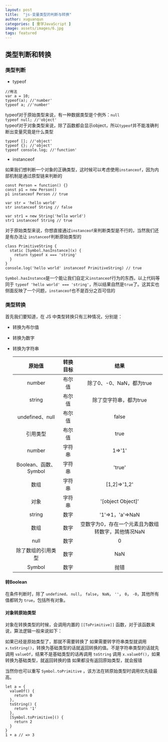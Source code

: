 ```yaml
---
layout: post
title:  "js-变量类型的判断与转换"
author: xuguanqun
categories: [ 重学JavaScript ]
image: assets/images/6.jpg
tags: featured
---
```

## 类型判断和转换
### 类型判断
+ typeof
```
//用法
var a = 10;
typeof(a); //'number'
typeof a; //'number'
```
typeof对于原始类型来说，有一种数据类型是个例外：`null`  
`typeof null; //'object'`  
typeof对于对象类型来说，除了函数都会显示object，所以`typeof`并不能准确判断出变量究竟是什么类型
```
typeof []; //'object'
typeof {}; //'object'
typeof console.log; //'function'
```
+ instanceof  

如果我们想判断一个对象的正确类型，这时候可以考虑使用`instanceof`，因为内部机制是通过原型链来判断的  
```
const Person = function() {}
const p1 = new Person()
p1 instanceof Person // true

var str = 'hello world'
str instanceof String // false

var str1 = new String('hello world')
str1 instanceof String // true
```
对于原始类型来说，你想直接通过`instanceof`来判断类型是不行的，当然我们还是有办法让 `instanceof`判断原始类型的
```
class PrimitiveString {
  static [Symbol.hasInstance](x) {
    return typeof x === 'string'
  }
}
console.log('hello world' instanceof PrimitiveString) // true
```
`Symbol.hasInstance`是一个能让我们自定义`instanceof`行为的东西，以上代码等同于 `typeof 'hello world' === 'string'`，所以结果自然是`true`了。这其实也侧面反映了一个问题，`instanceof`也不是百分之百可信的
### 类型转换
首先我们要知道，在 JS 中类型转换只有三种情况，分别是：

+ 转换为布尔值
+ 转换为数字
+ 转换为字符串

    | 原始值 | 转换目标 | 结果 |
    |:--------:|:------:|:----:|
    |number|布尔值|除了0、-0、NaN，都为true|
    |string|布尔值|除了空字符串，都为true|
    |undefined、null|布尔值|false|
    |引用类型|布尔值|true|
    |number|字符串|1=>'1'|
    |Boolean、函数、Symbol|字符串|'true'|
    |数组|字符串|[1,2]=>'1,2'|
    |对象|字符串|'[object Object]'|
    |string|数字|'1'=>1，'a'=>NaN|
    |数组|数字|空数字为0，存在一个元素且为数组转数字，其他情况NaN|
    |null|数字|0|
    |除了数组的引用类型|数字|NaN|
    |Symbol|数字|抛错|

#### 转Boolean
在条件判断时，除了 `undefined，` `null`， `false`， `NaN`， `''`， `0`， `-0`，其他所有值都转为 `true`，包括所有对象。
#### 对象转原始类型
对象在转换类型的时候，会调用内置的 `[[ToPrimitive]]` 函数，对于该函数来说，算法逻辑一般来说如下：

如果已经是原始类型了，那就不需要转换了
如果需要转字符串类型就调用 `x.toString()`，转换为基础类型的话就返回转换的值。不是字符串类型的话就先调用 `valueOf`，结果不是基础类型的话再调用 `toString`
调用 `x.valueOf()`，如果转换为基础类型，就返回转换的值
如果都没有返回原始类型，就会报错

当然你也可以重写 `Symbol.toPrimitive` ，该方法在转原始类型时调用优先级最高。
```
let a = {
  valueOf() {
    return 0
  },
  toString() {
    return '1'
  },
  [Symbol.toPrimitive]() {
    return 2
  }
}
1 + a // => 3
```
